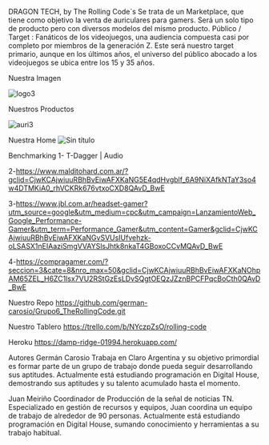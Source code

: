 DRAGON TECH, by The Rolling Code´s
Se trata de un Marketplace, que tiene como objetivo la venta de auriculares para gamers. Será un solo tipo de producto pero con diversos modelos del mismo producto. Público / Target : Fanáticos de los videojuegos, una audiencia compuesta casi por completo por miembros de la generación Z. Este será nuestro target primario, aunque en los últimos años, el universo del público abocado a los videojuegos se ubica entre los 15 y 35 años.

Nuestra Imagen

![logo3](https://user-images.githubusercontent.com/101757057/175387324-59318c02-23d0-4a76-aa77-47d39bad8a4a.png)

Nuestros Productos

![auri3](https://user-images.githubusercontent.com/101757057/175387383-cb20e2b8-4126-44c2-a57e-f6e525768061.jpg)

Nuestra Home
![Sin título](https://user-images.githubusercontent.com/101757057/175387520-68df7695-6f8e-41cd-8aab-616eb81c381b.png)

Benchmarking
1- T-Dagger | Audio

2-https://www.malditohard.com.ar/?gclid=CjwKCAjwiuuRBhBvEiwAFXKaNG5E4qdHvgblf_6A9NiXAfkNTaY3so4w4DTMKiA0_rhVCKRk676vtxoCXD8QAvD_BwE

3-https://www.jbl.com.ar/headset-gamer?utm_source=google&utm_medium=cpc&utm_campaign=LanzamientoWeb_Google_Performance-Gamer&utm_term=Performance_Gamer&utm_content=Gamer&gclid=CjwKCAjwiuuRBhBvEiwAFXKaNGvSVUsIUfvehzk-oLSASX1nEIAaziSmgVVAYSlsJhtk8nkaT4GBoxoCCvMQAvD_BwE

4-https://compragamer.com/?seccion=3&cate=8&nro_max=50&gclid=CjwKCAjwiuuRBhBvEiwAFXKaNOhpAM65ZEL_H6ZC1lsx7VU2RStGzEsLDvSQgtOEQzJZznBPCFPqcBoCth0QAvD_BwE

Nuestro Repo
https://github.com/german-carosio/Grupo6_TheRollingCode.git

Nuestro Tablero
https://trello.com/b/NYczpZsO/rolling-code

Heroku
https://damp-ridge-01994.herokuapp.com/

Autores
Germán Carosio Trabaja en Claro Argentina y su objetivo primordial es formar parte de un grupo de trabajo donde pueda seguir desarrollando sus aptitudes. Actualmente está estudiando programación en Digital House, demostrando sus aptitudes y su talento acumulado hasta el momento.

Juan Meiriño Coordinador de Producción de la señal de noticias TN. Especializado en gestión de recursos y equipos, Juan coordina un equipo de trabajo de alrededor de 90 personas. Actualmente está estudiando programación en Digital House, sumando conocimiento y herramientas a su trabajo habitual.
